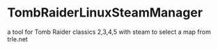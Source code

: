 # TombRaiderLinuxSteamManager
a tool for Tomb Raider classics 2,3,4,5 with steam to select a map from trle.net
